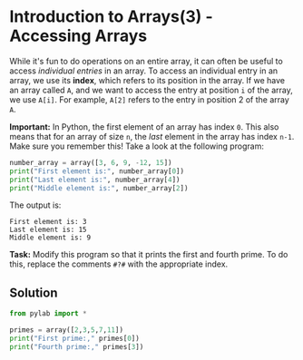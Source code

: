 # Introduction to Arrays(3) - Accessing Arrays

While it's fun to do operations on an entire array, it can often be useful to access *individual entries* in an array. To access an individual entry in an array, we use its **index**, which refers to its position in the array. If we have an array called `A`, and we want to access the entry at position `i` of the array, we use `A[i]`. For example, `A[2]` refers to the entry in position 2 of the array `A`.

**Important:** In Python, the first element of an array has index `0`. This also means that for an array of size `n`, the *last* element in the array has index `n-1`. Make sure you remember this! Take a look at the following program:

```python
number_array = array([3, 6, 9, -12, 15])
print("First element is:", number_array[0])
print("Last element is:", number_array[4])
print("Middle element is:", number_array[2])
```

The output is:

```
First element is: 3
Last element is: 15
Middle element is: 9
```

**Task:** Modify this program so that it prints the first and fourth prime. To do this, replace the comments `#?#` with the appropriate index.

## Solution
```python
from pylab import *

primes = array([2,3,5,7,11])
print("First prime:," primes[0])
print("Fourth prime:," primes[3])
```

